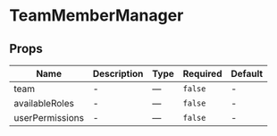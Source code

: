 # TeamMemberManager

## Props

<!-- @vuese:TeamMemberManager:props:start -->
|Name|Description|Type|Required|Default|
|---|---|---|---|---|
|team|-|—|`false`|-|
|availableRoles|-|—|`false`|-|
|userPermissions|-|—|`false`|-|

<!-- @vuese:TeamMemberManager:props:end -->


